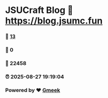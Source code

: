 # JSUCraft Blog :link: https://blog.jsumc.fun 
### :page_facing_up: [13](https://blog.jsumc.fun/tag.html) 
### :speech_balloon: 0 
### :hibiscus: 22458 
### :alarm_clock: 2025-08-27 19:19:04 
### Powered by :heart: [Gmeek](https://github.com/Meekdai/Gmeek)
